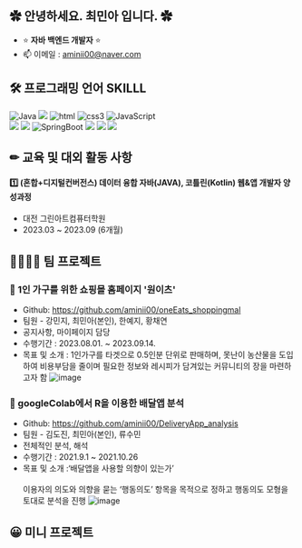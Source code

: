 ## ✿ 안녕하세요. 최민아 입니다. ✿

- ⭐ **자바 백엔드 개발자** ⭐
- 📫 이메일 : aminii00@naver.com

## 🛠 프로그래밍 언어 SKILLL
<p>
  <img alt="Java" src="https://img.shields.io/badge/-Java-46a2f1?style=flat-square&logo=Java&logoColor=white" /> 
  <img src="https://img.shields.io/badge/C-A8B9CC?style=flat-square&logo=C&logoColor=white"/>
  <img alt="html" src="https://img.shields.io/badge/-HTML-E34F26?style=flat-square&logo=html5&logoColor=white" />
  <img alt="css3" src="https://img.shields.io/badge/-css3-FB542B?style=flat-square&logo=css3&logoColor=white" />
  <img alt="JavaScript" src="https://img.shields.io/badge/-JavaScript-5849BE?style=flat-square&logo=JavaScript&logoColor=white" /><br>
  <img src="https://img.shields.io/badge/jQuery-0769AD?style=flat-square&logo=jQuery&logoColor=white"/>
  <img src="https://img.shields.io/badge/Bootstrapap-7952B3?style=flat-square&logo=bootstrap&logoColor=white"/>
  <img alt="SpringBoot" src="https://img.shields.io/badge/-SpringBoot-2088FF?style=flat-square&logo=SpringBoot&logoColor=white" />
  <img src="https://img.shields.io/badge/MySQL-4479A1?style=flat-square&logo=MySQL&logoColor=white"/>
  <img src="https://img.shields.io/badge/Android Studio-3DDC84?style=flat-square&logo=Android Studio&logoColor=white"/>
  <img src="https://img.shields.io/badge/Google Colab-F9AB00?style=flat-square&logo=Google Colab&logoColor=white"/>
</p>


## ✏ 교육 및 대외 활동 사항
#### 1️⃣ (혼합+디지털컨버전스) 데이터 융합 자바(JAVA), 코틀린(Kotlin) 웹&앱 개발자 양성과정
- 대전 그린아트컴퓨터학원
- 2023.03 ~ 2023.09 (6개월)

## 👨‍👨‍👧‍👧 팀 프로젝트
### 📕 1인 가구를 위한 쇼핑몰 홈페이지 '원이츠'
- Github: https://github.com/aminii00/oneEats_shoppingmal
- 팀원 - 강민지, 최민아(본인), 한예지, 황채연
- 공지사항, 마이페이지 담당
- 수행기간 : 2023.08.01. ~ 2023.09.14.
- 목표 및 소개 : 1인가구를 타겟으로 0.5인분 단위로 판매하며, 못난이 농산물을 도입하여 비용부담을 줄이며 필요한 정보와 레시피가 담겨있는 커뮤니티의 장을 마련하고자 함 
![image](https://github.com/aminii00/aminii00/assets/89954944/80b757d4-22b1-4e13-ac69-7447e15384fa)


### 📕 googleColab에서 R을 이용한 배달앱 분석
- Github: https://github.com/aminii00/DeliveryApp_analysis
- 팀원 - 김도진, 최민아(본인), 류수민
- 전체적인 분석, 해석
- 수행기간 : 2021.9.1 ~ 2021.10.26
- 목표 및 소개 :‘배달앱을 사용할 의향이 있는가’  <br><br> 이용자의 의도와 의향을 묻는 ‘행동의도’ 항목을 목적으로 정하고 행동의도 모형을 토대로 분석을 진행
![image](https://github.com/aminii00/aminii00/assets/89954944/03de84d2-7418-49b4-ae58-ded123e37933)



## 😀 미니 프로젝트
